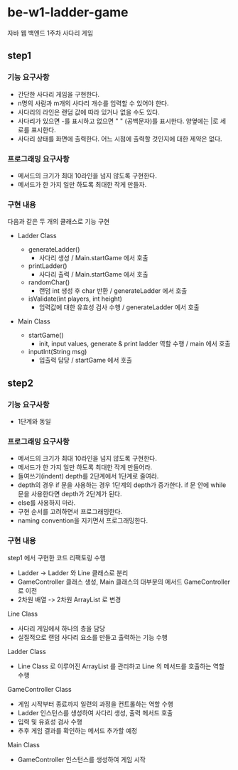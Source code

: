 # be-w1-ladder-game

자바 웹 백엔드 1주차 사다리 게임

## step1
### 기능 요구사항
- 간단한 사다리 게임을 구현한다.
- n명의 사람과 m개의 사다리 개수를 입력할 수 있어야 한다.
- 사다리의 라인은 랜덤 값에 따라 있거나 없을 수도 있다.
- 사다리가 있으면 -를 표시하고 없으면 " " (공백문자)를 표시한다. 양옆에는 |로 세로를 표시한다.
- 사다리 상태를 화면에 출력한다. 어느 시점에 출력할 것인지에 대한 제약은 없다.
  
### 프로그래밍 요구사항
- 메서드의 크기가 최대 10라인을 넘지 않도록 구현한다.
- 메서드가 한 가지 일만 하도록 최대한 작게 만들자.
  
### 구현 내용
다음과 같은 두 개의 클래스로 기능 구현
- Ladder Class
  - generateLadder()
    - 사다리 생성 / Main.startGame 에서 호출
  - printLadder()
    - 사다리 출력 / Main.startGame 에서 호출
  - randomChar()
    - 랜덤 int 생성 후 char 반환 / generateLadder 에서 호출
  - isValidate(int players, int height)
    - 입력값에 대한 유효성 검사 수행 / generateLadder 에서 호출
    
- Main Class
  - startGame()
    - init, input values, generate & print ladder 역할 수행 / main 에서 호출
  - inputInt(String msg)
    - 입출력 담당 / startGame 에서 호출
  
  
## step2
### 기능 요구사항
- 1단계와 동일
  
### 프로그래밍 요구사항
- 메서드의 크기가 최대 10라인을 넘지 않도록 구현한다.
- 메서드가 한 가지 일만 하도록 최대한 작게 만들어라.
- 들여쓰기(indent) depth를 2단계에서 1단계로 줄여라.
- depth의 경우 if 문을 사용하는 경우 1단계의 depth가 증가한다. if 문 안에 while 문을 사용한다면 depth가 2단계가 된다.
- else를 사용하지 마라.
- 구현 순서를 고려하면서 프로그래밍한다.
- naming convention을 지키면서 프로그래밍한다.
  
### 구현 내용
step1 에서 구현한 코드 리팩토링 수행
- Ladder -> Ladder 와 Line 클래스로 분리
- GameController 클래스 생성, Main 클래스의 대부분의 메서드 GameController 로 이전
- 2차원 배열 -> 2차원 ArrayList 로 변경

Line Class
- 사다리 게임에서 하나의 층을 담당
- 실질적으로 랜덤 사다리 요소를 만들고 출력하는 기능 수행
  
Ladder Class
- Line Class 로 이루어진 ArrayList 를 관리하고 Line 의 메서드를 호출하는 역할 수행
  
GameController Class
- 게임 시작부터 종료까지 일련의 과정을 컨트롤하는 역할 수행
- Ladder 인스턴스를 생성하여 사다리 생성, 출력 메서드 호출
- 입력 및 유효성 검사 수행
- 추후 게임 결과를 확인하는 메서드 추가할 예정
  
Main Class
- GameController 인스턴스를 생성하여 게임 시작
  
